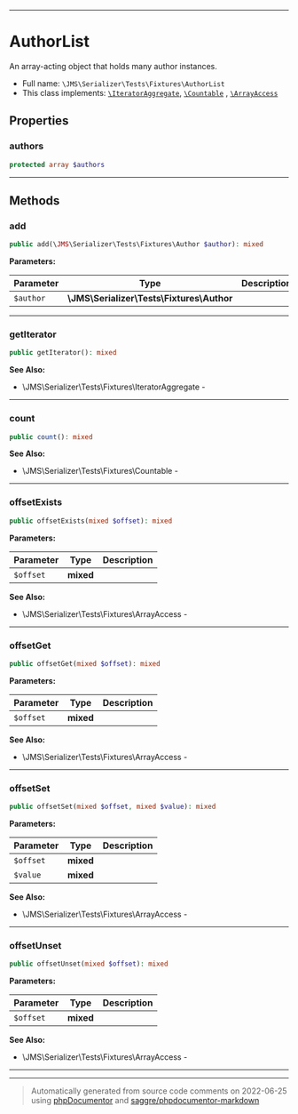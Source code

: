 ***

# AuthorList

An array-acting object that holds many author instances.

* Full name: `\JMS\Serializer\Tests\Fixtures\AuthorList`
* This class implements:
  [`\IteratorAggregate`](../../../../IteratorAggregate.md), [`\Countable`](../../../../Countable.md)
  , [`\ArrayAccess`](../../../../ArrayAccess.md)

## Properties

### authors

```php
protected array $authors
```

***

## Methods

### add

```php
public add(\JMS\Serializer\Tests\Fixtures\Author $author): mixed
```

**Parameters:**

| Parameter | Type | Description |
|-----------|------|-------------|
| `$author` | **\JMS\Serializer\Tests\Fixtures\Author** |  |

***

### getIterator

```php
public getIterator(): mixed
```

**See Also:**

* \JMS\Serializer\Tests\Fixtures\IteratorAggregate -

***

### count

```php
public count(): mixed
```

**See Also:**

* \JMS\Serializer\Tests\Fixtures\Countable -

***

### offsetExists

```php
public offsetExists(mixed $offset): mixed
```

**Parameters:**

| Parameter | Type | Description |
|-----------|------|-------------|
| `$offset` | **mixed** |  |

**See Also:**

* \JMS\Serializer\Tests\Fixtures\ArrayAccess -

***

### offsetGet

```php
public offsetGet(mixed $offset): mixed
```

**Parameters:**

| Parameter | Type | Description |
|-----------|------|-------------|
| `$offset` | **mixed** |  |

**See Also:**

* \JMS\Serializer\Tests\Fixtures\ArrayAccess -

***

### offsetSet

```php
public offsetSet(mixed $offset, mixed $value): mixed
```

**Parameters:**

| Parameter | Type | Description |
|-----------|------|-------------|
| `$offset` | **mixed** |  |
| `$value` | **mixed** |  |

**See Also:**

* \JMS\Serializer\Tests\Fixtures\ArrayAccess -

***

### offsetUnset

```php
public offsetUnset(mixed $offset): mixed
```

**Parameters:**

| Parameter | Type | Description |
|-----------|------|-------------|
| `$offset` | **mixed** |  |

**See Also:**

* \JMS\Serializer\Tests\Fixtures\ArrayAccess -

***


***
> Automatically generated from source code comments on 2022-06-25 using [phpDocumentor](http://www.phpdoc.org/) and [saggre/phpdocumentor-markdown](https://github.com/Saggre/phpDocumentor-markdown)
